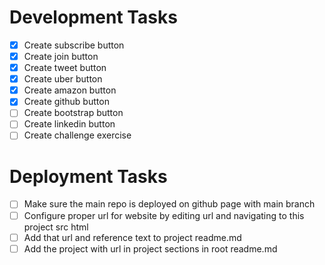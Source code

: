 # Development Tasks
- [X] Create subscribe button
- [X] Create join button
- [X] Create tweet button
- [x] Create uber button
- [x] Create amazon button
- [x] Create github button
- [ ] Create bootstrap button
- [ ] Create linkedin button
- [ ] Create challenge exercise

# Deployment Tasks
- [ ] Make sure the main repo is deployed on github page with main branch
- [ ] Configure proper url for website by editing url and navigating to this project src html
- [ ] Add that url and reference text to project readme.md
- [ ] Add the project with url in project sections in root readme.md
